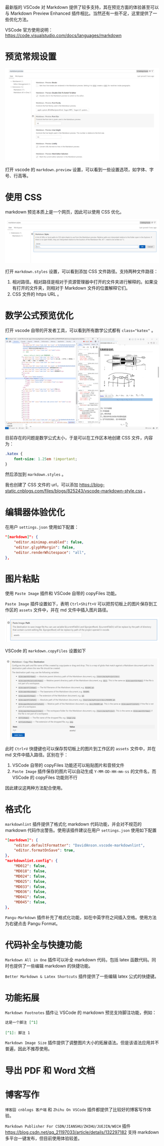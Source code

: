 <!-- 在 VSCode 中写 Markdown 进阶指南

 -->

最新版的 VSCode 对 Markdown 提供了较多支持，其在预览方面的体验甚至可以与 Markdown Preview Enhanced 插件相比。当然还有一些不足，这里提供了一些优化方法。

VSCode 官方使用说明：<https://code.visualstudio.com/docs/languages/markdown>

# 预览常规设置

![](assets/2024-05-29-12-11-13.png)

打开 vscode 的 `markdown.preview` 设置，可以看到一些设置选项，如字体、字号、行高等。

# 使用 CSS

markdown 预览本质上是一个网页，因此可以使用 CSS 优化。

![](assets/2024-05-29-12-14-28.png)

打开 `markdown.styles` 设置，可以看到添加 CSS 文件路径。支持两种文件路径：

1. 相对路径。相对路径是相对于资源管理器中打开的文件夹进行解释的。如果没有打开的文件夹，则相对于 Markdown 文件的位置解释它们。
2. CSS 文件的 https URL 。

# 数学公式预览优化

打开 vscode 自带的开发者工具，可以看到所有数学公式都有 `class="katex"` 。

![](assets/2024-05-29-12-17-56.png)

目前存在的问题是数学公式太小，于是可以在工作区本地创建 CSS 文件，内容为：

```css
.katex {
    font-size: 1.25em !important;
}
```

然后添加到 `markdown.styles` 。

我也创建了 CSS 文件的 url，可以添加 <https://blog-static.cnblogs.com/files/blogs/825243/vscode-markdown-style.css> 。

# 编辑器体验优化

在用户 `settings.json` 使用如下配置：

```json
"[markdown]": {
    "editor.minimap.enabled": false,
    "editor.glyphMargin": false,
    "editor.renderWhitespace": "all",
},
```

# 图片粘贴

使用 `Paste Image` 插件和 VSCode 自带的 copyFiles 功能。

`Paste Image` 插件设置如下，表明 `Ctrl+Shift+V` 可以把剪切板上的图片保存到工作区的 `assets` 文件中，并在 md 文件中插入图片路径。

![](assets/2024-06-26-23-45-41.png)

VSCode 的 `markdown.copyFiles` 设置如下

![](assets/2024-06-26-23-53-33.png)

此时 `Ctrl+V` 快捷键也可以保存剪切板上的图片到工作区的 `assets` 文件中，并在 md 文件中插入路径。区别在于：

1. VSCode 自带的 copyFiles 功能还可以粘贴图片和音频文件
2. `Paste Image` 插件保存的图片可以自动生成 `Y-MM-DD-HH-mm-ss` 的文件名，而 VSCode 的 copyFiles 功能则不行

因此建议这两种方法配合使用。

# 格式化

`markdownlint` 插件提供了格式化 markdown 代码功能，并会对不规范的 markdown 代码作出警告。使用该插件建议在用户 `settings.json` 使用如下配置

```json
"[markdown]": {
    "editor.defaultFormatter": "DavidAnson.vscode-markdownlint",
    "editor.formatOnSave": true,
},
"markdownlint.config": {
    "MD012": false,
    "MD018": false,
    "MD024": false,
    "MD025": false,
    "MD033": false,
    "MD036": false,
    "MD041": false,
    "MD045": false,
},
```

`Pangu-Markdown` 插件补充了格式化功能，如在中英字符之间插入空格。使用方法为右键点击 Pangu Format。

# 代码补全与快捷功能

`Markdown All in One` 插件可以补全 markdown 代码，包括 latex 函数代码。同时也提供了一些编辑 markdown 的快捷功能。

`Better Markdown & Latex Shortcuts` 插件提供了一些编辑 latex 公式的快捷键。

# 功能拓展

`Markdown Footnotes` 插件让 VSCode 的 markdown 预览支持脚注功能，例如：

```markdown
这是一个脚注 [^1]

[^1]: 脚注 1
```

`Markdown Image Size` 插件提供了调整图片大小的拓展语法。但是该语法应用并不普遍，因此不推荐使用。

# 导出 PDF 和 Word 文档

# 博客写作

`博客园 cnblogs 客户端` 和 `Zhihu On VSCode` 插件都提供了比较好的博客写作体验。

`Markdown Publisher For CSDN/JIANSHU/ZHIHU/JUEJIN/WECH` 插件 <https://blog.csdn.net/qq_21197033/article/details/132297182> 支持 markdown 多平台一键发布，但目前使用体验较差。
